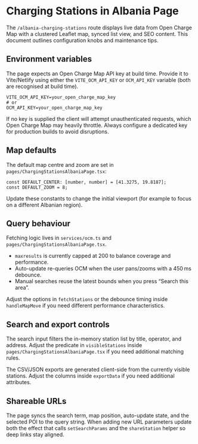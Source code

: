 # Charging Stations in Albania Page

The `/albania-charging-stations` route displays live data from Open Charge Map with a clustered Leaflet map, synced list view, and SEO content. This document outlines configuration knobs and maintenance tips.

## Environment variables

The page expects an Open Charge Map API key at build time. Provide it to Vite/Netlify using either the `VITE_OCM_API_KEY` or `OCM_API_KEY` variable (both are recognised at build time).

```
VITE_OCM_API_KEY=your_open_charge_map_key
# or
OCM_API_KEY=your_open_charge_map_key
```

If no key is supplied the client will attempt unauthenticated requests, which Open Charge Map may heavily throttle. Always configure a dedicated key for production builds to avoid disruptions.

## Map defaults

The default map centre and zoom are set in `pages/ChargingStationsAlbaniaPage.tsx`:

```
const DEFAULT_CENTER: [number, number] = [41.3275, 19.8187];
const DEFAULT_ZOOM = 8;
```

Update these constants to change the initial viewport (for example to focus on a different Albanian region).

## Query behaviour

Fetching logic lives in `services/ocm.ts` and `pages/ChargingStationsAlbaniaPage.tsx`.

- `maxresults` is currently capped at 200 to balance coverage and performance.
- Auto-update re-queries OCM when the user pans/zooms with a 450 ms debounce.
- Manual searches reuse the latest bounds when you press “Search this area”.

Adjust the options in `fetchStations` or the debounce timing inside `handleMapMove` if you need different performance characteristics.

## Search and export controls

The search input filters the in-memory station list by title, operator, and address. Adjust the predicate in `visibleStations` inside `pages/ChargingStationsAlbaniaPage.tsx` if you need additional matching rules.

The CSV/JSON exports are generated client-side from the currently visible stations. Adjust the columns inside `exportData` if you need additional attributes.

## Shareable URLs

The page syncs the search term, map position, auto-update state, and the selected POI to the query string. When adding new URL parameters update both the effect that calls `setSearchParams` and the `shareStation` helper so deep links stay aligned.

